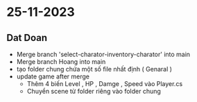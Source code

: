 # 25-11-2023 
## Dat Doan
- Merge branch 'select-charator-inventory-charator' into main
- Merge branch Hoang into main 
- tạo folder chung chứa một số file nhất định ( Genaral )
- update game after merge
  - Thêm 4 biến Level , HP , Damge , Speed vào Player.cs
  - Chuyển scene từ folder riêng vào folder chung